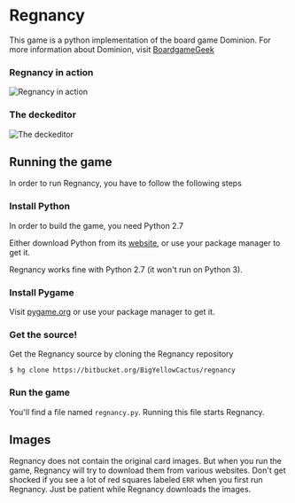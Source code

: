# Regnancy

This game is a python implementation of the board game Dominion. For more information about Dominion, visit [BoardgameGeek][1]

### Regnancy in action

![Regnancy in action][2]

### The deckeditor

![The deckeditor][3]

## Running the game

In order to run Regnancy, you have to follow the following steps

### Install Python

In order to build the game, you need Python 2.7

Either download Python from its [website][4], or use your package manager to get it.

Regnancy works fine with Python 2.7 (it won't run on Python 3).

### Install Pygame

Visit [pygame.org][5] or use your package manager to get it.

### Get the source!

Get the Regnancy source by cloning the Regnancy repository

`$ hg clone https://bitbucket.org/BigYellowCactus/regnancy`

### Run the game

You'll find a file named `regnancy.py`. Running this file starts Regnancy.

## Images

Regnancy does not contain the original card images. But when you run the game, Regnancy will try to download them from various websites. Don't get shocked if you see a lot of red squares labeled `ERR` when you first run Regnancy. Just be patient while Regnancy downloads the images.

[1]: http://boardgamegeek.com/boardgame/36218/dominion
[2]: https://bitbucket.org/BigYellowCactus/regnancy/downloads/reg1.jpg
[3]: https://bitbucket.org/BigYellowCactus/regnancy/downloads/reg2.jpg
[4]: http://python.org/
[5]: http://pygame.org
